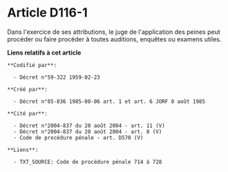 # Article D116-1

Dans l'exercice de ses attributions, le juge de l'application des peines peut procéder ou faire procéder à toutes auditions,
enquêtes ou examens utiles.

**Liens relatifs à cet article**

	**Codifié par**:

	  - Décret n°59-322 1959-02-23

	**Créé par**:

	  - Décret n°85-836 1985-08-06 art. 1 et art. 6 JORF 8 août 1985

	**Cité par**:

	  - Décret n°2004-837 du 20 août 2004 - art. 11 (V)
	  - Décret n°2004-837 du 20 août 2004 - art. 8 (V)
	  - Code de procédure pénale - art. D570 (V)

	**Liens**:

	  - TXT_SOURCE: Code de procédure pénale 714 à 728
